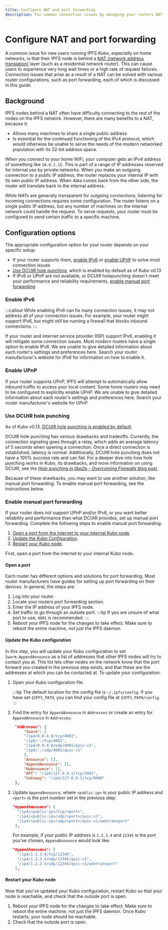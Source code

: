 ```yaml
---
title: Configure NAT and port forwarding
description: Fix common connection issues by managing your routers NAT and forwarding ports so other IPFS nodes can interact with your node.
---
```


# Configure NAT and port forwarding

A common issue for new users running IPFS Kubo, especially on home networks, is that their IPFS node is behind a [NAT (network address translation)](../concepts/glossary.md#nat) layer (such as a residential network router). This can cause users to experience very long wait times or a high rate of request failures.
Connection issues that arise as a result of a NAT can be solved with various router configurations, such as port forwarding, each of which is discussed in this guide. 


## Background 

IPFS nodes behind a NAT often have difficulty connecting to the rest of the nodes on the IPFS network. However, there are many benefits to a NAT, because it:

- Allows many machines to share a single public address
- Is essential for the continued functioning of the IPv4 protocol, which would otherwise be unable to serve the needs of the modern networked population with its 32-bit address space.

When you connect to your home WiFi, your computer gets an IPv4 address of something like `10.0.1.15`. This is part of a range of IP addresses reserved for internal use by private networks. When you make an outgoing connection to a public IP address, the router replaces your internal IP with its own public IP address. When data comes back from the other side, the router will translate back to the internal address.

While NATs are generally transparent for outgoing connections, listening for incoming connections requires some configuration. The router listens on a single public IP address, but any number of machines on the internal network could handle the request. To serve requests, your router must be configured to send certain traffic to a specific machine. 

## Configuration options

The appropriate configuration option for your router depends on your specific setup:

- If your router supports them, [enable IPv6](#enable-ipv6) or [enable UPnP](#enable-upnp) to solve most connection issues
- [Use DCUtR hole punching](#use-dcutr-holepunching), which is enabled by default as of Kubo v0.13
- If IPv6 or UPnP are not available, or DCUtR holepunching doesn't meet your performance and reliability requirements, [enable manual port forwarding](#enable-manual-port-forwarding)

### Enable IPv6

:::callout
While enabling IPv6 can fix many connection issues, it may not address all of your connection issues. For example,  your router might support IPv6, but might still be running a firewall that blocks inbound connections.
:::

If your router and internet service provider (ISP) support IPv6, enabling it will mitigate some connection issues. Most modern routers have a single option to enable IPv6. We are unable to give detailed information about each router's settings and preferences here. Search your router manufacturer's website for _IPv6_ for information on how to enable it.

### Enable UPnP

If your router supports UPnP, IPFS will attempt to automatically allow inbound traffic to access your local content. Some home routers may need to be configured to explicitly enable UPnP. We are unable to give detailed information about each router's settings and preferences here. Search your router manufacturer's website for _UPnP_.


### Use DCUtR hole punching

As of Kubo v0.13, [DCUtR hole punching is enabled by default](https://github.com/ipfs/kubo/blob/master/docs/changelogs/v0.13.md#-relay-v2-client-with-auto-discovery-swarmrelayclient).

DCUtR hole punching has various drawbacks and tradeoffs. Currently, the connection signaling goes through a relay, which adds an average latency of 5 seconds when opening a connection. Once a direct connection is established, latency is normal. Additionally, DCUtR hole punching does not have a 100% success rate and can fail. For a deeper dive into how hole punching works in Kubo, its drawbacks, and more information on using DCUtR, see the [_Hole punching in libp2p - Overcoming Firewalls_ blog post](https://blog.ipfs.tech/2022-01-20-libp2p-hole-punching/). 

Because of these drawbacks, you may want to use another solution, like manual port forwarding. To enable manual port forwarding, see the instructions below.

### Enable manual port forwarding

If your router does not support UPnP and/or IPv6, or you want better reliability and performance than what DCUtR provides, set up manual port forwarding. Complete the following steps to enable manual port forwarding:

1. [Open a port from the internet to your internal Kubo node](#open-a-port). 
1. [Update the Kubo Configuration](#update-the-kubo-configuration).
1. [Restart your Kubo node](#restart-your-kubo-node). 

First, open a port from the internet to your internal Kubo node.

#### Open a port 

Each router has different options and solutions for port forwarding. Most router manufacturers have guides for setting up port forwarding on their devices. In general, the steps are:

1. Log into your router.
1. Locate your routers port forwarding section.
1. Enter the IP address of your IPFS node.
1. Set traffic to go through an outside port. 
   :::tip
   If you are unsure of what port to use, `4001` is recommended.
   :::
1. Reboot your IPFS node for the changes to take effect. Make sure to reboot the entire machine, not just the IPFS daemon.

#### Update the Kubo configuration

In this step, you will update your Kubo configuration to set `Swarm.AppendAnnounce` as a list of addresses that other IPFS nodes will try to contact you at. This list lets other nodes on the network know that the port forward you created in the previous step exists, and that these are the addresses at which you can be contacted at. To update your configuration:

1. Open your Kubo configuration file. 

   :::tip
   The default location for the config file is `~/.ipfs/config`. If you have set `$IPFS_PATH`, you can find your config file at `$IPFS_PATH/config`.
   :::
   
1. Find the entry for `AppendAnnounce` in `Addresses` or create an entry for `AppendAnnounce` in `Addresses`:

   ```json
    "Addresses": {
        "Swarm": [
        "/ip4/0.0.0.0/tcp/4001",
        "/ip6/::/tcp/4001",
        "/ip4/0.0.0.0/udp/4001/quic-v1",
        "/ip6/::/udp/4001/quic-v1"
        ],
        "Announce": [],
        "AppendAnnounce": [],
        "NoAnnounce": [],
        "API": "/ip4/127.0.0.1/tcp/5001",
        "Gateway": "/ip4/127.0.0.1/tcp/8080"
    },
    ``` 

1. Update `AppendAnnounce`, where `<public-ip>` is your public IP address and `<port>` is the port number set in the previous step: 

   ```json
   "AppendAnnounce": [
     "/ip4/<public-ip>/tcp/<port>",
     "/ip4/<public-ip>/udp/<port>/quic-v1",
     "/ip4/<public-ip>/udp/<port>/quic-v1/webtransport"
    ],
   ```

   For example, if your public IP address is `1.2.3.4` and `12345` is the port you've chosen, `AppendAnnounce` would look like:

   ```json
   "AppendAnnounce": [
     "/ip4/1.2.3.4/tcp/12345",
     "/ip4/1.2.3.4/udp/12345/quic-v1",
     "/ip4/1.2.3.4/udp/12345/quic-v1/webtransport"
    ],
   ```

#### Restart your Kubo node

Now that you've updated your Kubo configuration, restart Kubo so that your node is reachable, and check that the outside port is open.

1. Reboot your IPFS node for the changes to take effect. Make sure to reboot the entire machine, not just the IPFS daemon. Once Kubo restarts, your node should be reachable. 
1. Check that the outside port is open.
